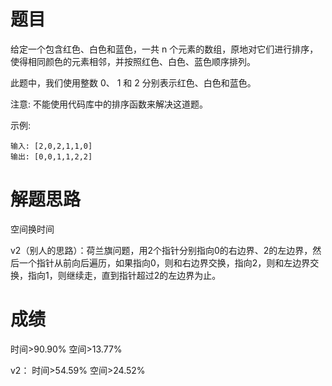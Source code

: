 # 题目
给定一个包含红色、白色和蓝色，一共 n 个元素的数组，原地对它们进行排序，使得相同颜色的元素相邻，并按照红色、白色、蓝色顺序排列。

此题中，我们使用整数 0、 1 和 2 分别表示红色、白色和蓝色。

注意:
不能使用代码库中的排序函数来解决这道题。

示例:

    输入: [2,0,2,1,1,0]
    输出: [0,0,1,1,2,2]

# 解题思路
空间换时间

v2（别人的思路）：荷兰旗问题，用2个指针分别指向0的右边界、2的左边界，然后一个指针从前向后遍历，如果指向0，则和右边界交换，指向2，则和左边界交换，指向1，则继续走，直到指针超过2的左边界为止。
# 成绩
时间>90.90%
空间>13.77%

v2：
时间>54.59%
空间>24.52%


